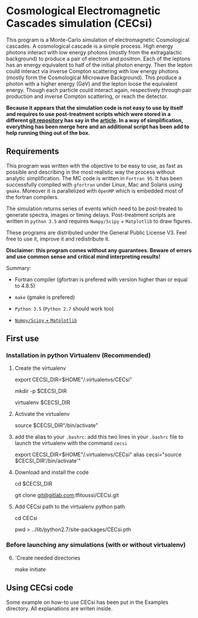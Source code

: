 # Cosmological Electromagnetic Cascades simulation (CECsi)


This program is a Monte-Carlo simulation of electromagnetic Cosmological cascades. A cosmological cascade is a simple process. High energy photons interact with low energy photons (mostly from the extragalactic background) to produce a pair of electron and positron. Each of the leptons has an energy equivalent to half of the initial photon energy. Then the lepton could interact via inverse Compton scattering with low energy photons (mostly form the Cosmological Microwave Background). This produce a photon with a higher energy (GeV) and the lepton loose the equivalent energy. Though each particle could interact again, respectively through pair production and inverse Compton scattering, or reach the detector.

**Because it appears that the simulation code is not easy to use by itself and requires to use post-treatment scripts which were stored in a different [git repository](https://gitlab.com/tfitoussi/simulation-analysis.git) has say in the [article](http://adsabs.harvard.edu/cgi-bin/basic_connect?qsearch=fitoussi+2017&version=1). In a way of simplification, everything has been merge here and an additional script has been add to help running thing out of the box.**

## Requirements

This program was written with the objective to be easy to use, as fast as possible and describing in the most realistic way the process without analytic simplification. The MC code is written in `Fortran 95`. It has been successfully compiled with `gfortran` under Linux, Mac and Solaris using `gmake`. Moreover it is parallelized with `OpenMP` which is embedded most of the fortran compilers.

The simulation returns series of events which need to be post-treated to generate spectra, images or timing delays. Post-treatment scripts are written in `python 3.5` and requires `Numpy/Scipy` + `Matplotlib` to draw figures. 

These programs are distributed under the General Public License V3. Feel free to use it, improve it and redistribute it.

**Disclaimer: this program comes without any guarantees. Beware of errors and use common sense and critical mind interpreting results!** 

Summary:

* Fortran compiler (gfortran is prefered with version higher than or equal to 4.8.5)   

* `make` (gmake is prefered)

* `Python 3.5` (`Python 2.7` should work too)

* [`Numpy/Scipy` + `Matplotlib`](http://www.scipy.org/install.html) 


## First use

### Installation in python Virtualenv (Recommended)

1. Create the virtualenv

   export CECSI_DIR=$HOME"/.virtualenvs/CECsi"

   mkdir -p $CECSI_DIR

   virtualenv $CECSI_DIR

2. Activate the virtualenv

   source $CECSI_DIR"/bin/activate"

3. add the alias to your `.bashrc`: add this two lines in your `.bashrc` file to launch the virtualenv with the command `cecsi`

   export CECSI_DIR=$HOME"/.virtualenvs/CECsi"
   alias cecsi="source $CECSI_DIR'/bin/activate'"

4. Download and install the code

   cd $CECSI_DIR

   git clone git@gitlab.com:tfitoussi/CECsi.git

5. Add CECsi path to the virtualenv python path

   cd CECsi

	pwd > ../lib/python2.7/site-packages/CECsi.pth 

### Before launching any simulations (with or without virtualenv)

6. `Create needed directories

   make initiate



## Using CECsi code

Some example on how-to use CECsi has been put in the Examples directory. All explanations are writen inside.



